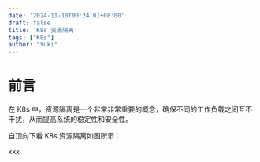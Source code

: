 ```yaml
---
date: '2024-11-10T00:24:01+08:00'
draft: false
title: 'K8s 资源隔离'
tags: ["K8s"]
author: "Yuki"
---
```


# 前言

在 K8s 中，资源隔离是一个非常非常重要的概念，确保不同的工作负载之间互不干扰，从而提高系统的稳定性和安全性。

自顶向下看 K8s 资源隔离如图所示：

<!--more-->

xxx